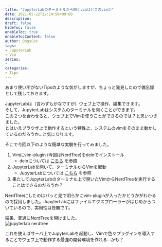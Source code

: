 ```yaml
---
title: "JupyterLabのターミナルから開くvimはどこのvimか"
date: 2021-05-22T22:14:58+09:00
description:
draft: false
hideToc: false
enableToc: true
enableTocContent: false
author: DogsCox
tags:
- JupyterLab
- Vim
series:
- 
categories:
- Tips
---
```


あまり使い所がないTipsのような気がしますが、ちょっと発見したので備忘録として残しておきます。  

JupyterLabは（言わずもがなですが）ウェブ上で操作、編集できます。  
そして、JupyterLabはシステムのターミナルを開くことができます。  
この２つを合わせると、ウェブ上でVimを使うことができるのでは？と思いつきました。  
とはいえブラウザ上で動作するという特性上、システムのvimをそのまま動かしているのだろうか...と気になります。  

そこで今回以下のような簡単な実験を行ってみました。  

1. Vimにvim-plugin (今回はNerdTree)をdeinでインストール
    - deinについては [こちら](https://github.com/Shougo/dein.vim "dein") を参照
2. JupyterLabを開いて、ターミナルからVimを起動
    - JupyterLabについては [こちら](https://qiita.com/kirikei/items/a1639954ce5ccaf7ac3c "jupyterlab") を参照
3. 果たしてJupyterLabのターミナル上で開いたVimからNerdTreeを実行することはできるのだろうか？

NerdTreeにしたのはパッと見で明らかにvim-pluginが入ったかどうかがわかるので採用しました。JupyterLabにはファイルエクスプローラーがはじめからついているので、実用性は皆無です。  

結果、普通にNerdTreeを開けました。  
![jupyterlab nerdtree](/images/jupyterlab_tips_vim/jupyterlab_vim_nerdtree.png "jpyter_nerdtree")  

これを使えばサーバ上でJupyterLabを起動し、Vimで色々プラグインを導入することでウェブ上で動作する最強の開発環境を作れる...かも？  
